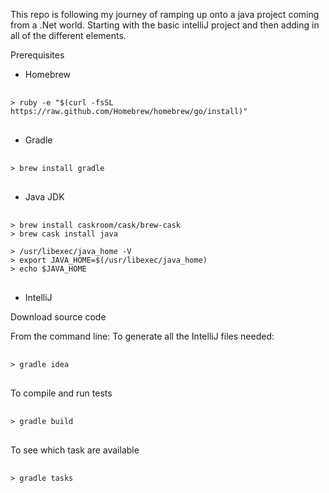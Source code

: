 This repo is following my journey of ramping up onto a java project coming from a .Net world. Starting with the basic intelliJ project and then adding in all of the different elements.

Prerequisites

- Homebrew
<pre> <code>
> ruby -e "$(curl -fsSL https://raw.github.com/Homebrew/homebrew/go/install)"
</code> </pre>

- Gradle
<pre> <code>
> brew install gradle
</code> </pre>

- Java JDK
<pre> <code>
> brew install caskroom/cask/brew-cask
> brew cask install java

> /usr/libexec/java_home -V
> export JAVA_HOME=$(/usr/libexec/java_home)
> echo $JAVA_HOME
</code> </pre>

- IntelliJ


Download source code

From the command line:
To generate all the IntelliJ files needed:
<pre> <code>
> gradle idea
</code> </pre>

To compile and run tests
<pre>  <code>
> gradle build
</code> </pre>

To see which task are available
<pre>   <code>
> gradle tasks
</code> </pre>